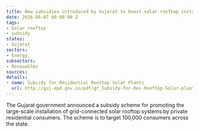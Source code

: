 ```yaml
---
title: New subsidies introduced by Gujarat to boost solar rooftop installations
date: 2016-04-07 00:00:00 Z
tags:
- Solar rooftop
- subsidy
states:
- Gujarat
sectors:
- Energy
subsectors:
- Renewables
sources: 
details:
- name: Subsidy for Residential Rooftop Solar Plants
  url: http://guj-epd.gov.in/pdf/gr_Subsidy-for-Res-Rooftop-Solar-plants.pdf
---
```


The Gujarat government announced a subsidy scheme for promoting the large-scale installation of grid-connected solar rooftop systems by private residential consumers. The scheme is to target 100,000 consumers across the state.
